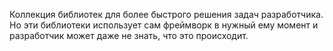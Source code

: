 Коллекция библиотек для более быстрого решения задач разработчика. Но эти библиотеки использует сам фреймворк в нужный ему момент и разработчик может даже не знать, что это происходит.